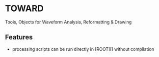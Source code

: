 # TOWARD
Tools, Objects for Waveform Analysis, Reformatting & Drawing

## Features

- processing scripts can be run directly in [ROOT][] without compilation
